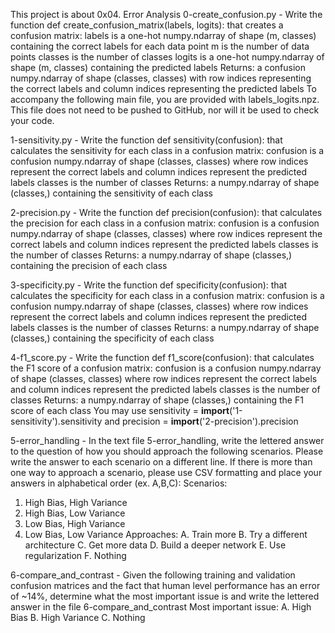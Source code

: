 This project is about 0x04. Error Analysis
0-create_confusion.py - Write the function def create_confusion_matrix(labels, logits): that creates a confusion matrix:
labels is a one-hot numpy.ndarray of shape (m, classes) containing the correct labels for each data point
m is the number of data points
classes is the number of classes
logits is a one-hot numpy.ndarray of shape (m, classes) containing the predicted labels
Returns: a confusion numpy.ndarray of shape (classes, classes) with row indices representing the correct labels and column indices representing the predicted labels
To accompany the following main file, you are provided with labels_logits.npz. This file does not need to be pushed to GitHub, nor will it be used to check your code.

1-sensitivity.py - Write the function def sensitivity(confusion): that calculates the sensitivity for each class in a confusion matrix:
confusion is a confusion numpy.ndarray of shape (classes, classes) where row indices represent the correct labels and column indices represent the predicted labels
classes is the number of classes
Returns: a numpy.ndarray of shape (classes,) containing the sensitivity of each class

2-precision.py - Write the function def precision(confusion): that calculates the precision for each class in a confusion matrix:
confusion is a confusion numpy.ndarray of shape (classes, classes) where row indices represent the correct labels and column indices represent the predicted labels
classes is the number of classes
Returns: a numpy.ndarray of shape (classes,) containing the precision of each class

3-specificity.py - Write the function def specificity(confusion): that calculates the specificity for each class in a confusion matrix:
confusion is a confusion numpy.ndarray of shape (classes, classes) where row indices represent the correct labels and column indices represent the predicted labels
classes is the number of classes
Returns: a numpy.ndarray of shape (classes,) containing the specificity of each class

4-f1_score.py - Write the function def f1_score(confusion): that calculates the F1 score of a confusion matrix:
confusion is a confusion numpy.ndarray of shape (classes, classes) where row indices represent the correct labels and column indices represent the predicted labels
classes is the number of classes
Returns: a numpy.ndarray of shape (classes,) containing the F1 score of each class
You may use sensitivity = __import__('1-sensitivity').sensitivity and precision = __import__('2-precision').precision

5-error_handling - In the text file 5-error_handling, write the lettered answer to the question of how you should approach the following scenarios. Please write the answer to each scenario on a different line. If there is more than one way to approach a scenario, please use CSV formatting and place your answers in alphabetical order (ex. A,B,C):
Scenarios:
1. High Bias, High Variance
2. High Bias, Low Variance
3. Low Bias, High Variance
4. Low Bias, Low Variance
Approaches:
A. Train more
B. Try a different architecture
C. Get more data
D. Build a deeper network
E. Use regularization
F. Nothing

6-compare_and_contrast - Given the following training and validation confusion matrices and the fact that human level performance has an error of ~14%, determine what the most important issue is and write the lettered answer in the file 6-compare_and_contrast
Most important issue:
A. High Bias
B. High Variance
C. Nothing

